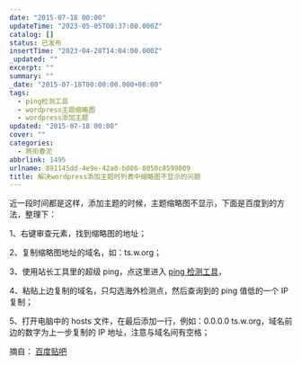```yaml
---
date: "2015-07-18 00:00"
updateTime: "2023-05-05T00:37:00.000Z"
catalog: []
status: 已发布
insertTime: "2023-04-28T14:04:00.000Z"
_updated: ""
excerpt: ""
summary: ""
_date: "2015-07-18T00:00:00.000+08:00"
tags:
  - ping检测工具
  - wordpress主题缩略图
  - wordpress添加主题
updated: "2015-07-18 00:00"
cover: ""
categories:
  - 燕衔春泥
abbrlink: 1495
urlname: 891145dd-4e9e-42a0-b086-8050c8599809
title: 解决wordpress添加主题时列表中缩略图不显示的问题
---
```


近一段时间都是这样，添加主题的时候，主题缩略图不显示，下面是百度到的方法，整理下：

1、右键审查元素，找到缩略图的地址；

2、复制缩略图地址的域名，如：ts.w.org；

3、使用站长工具里的超级 ping，点这里进入 [ping 检测工具](http://ping.chinaz.com/)，

4、粘贴上边复制的域名，只勾选海外检测点，然后查询到的 ping 值低的一个 IP 复制；

5、打开电脑中的 hosts 文件，在最后添加一行，例如：0.0.0.0 ts.w.org，域名前边的数字为上一步复制的 IP 地址，注意与域名间有空格；

摘自： [百度贴吧](http://tieba.baidu.com/p/3490359699)
